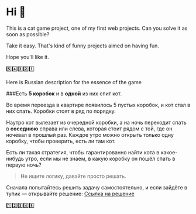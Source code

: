 # Hi 👋

This is a cat game project, one of my first web projects. Can you solve it as soon as possible?

Take it easy. That's kind of funny projects aimed on having fun. 

Hope you'll like it.

5️⃣4️⃣3️⃣2️⃣1️⃣

Here is Russian description for the essence of the game

###Есть **5 коробок** и в **одной** из них спит кот.

Во время переезда в квартире появилось 5 пустых коробок, и кот стал в них спать. Коробки стоят в ряд по порядку.

Наутро кот вылезает из очередной коробки, а на ночь переходит спать в __соседнюю__ справа или слева, которая стоит рядом с той, где он ночевал в прошлый раз. Каждое утро можно открыть только одну коробку, чтобы проверить, есть ли там кот.

Есть ли такая стратегия, чтобы гарантированно найти кота в какое-нибудь утро, если мы не знаем, в какую коробку он пошёл спать в первую ночь?

> Не ищите логику, давайте просто решать.

Сначала попытайтесь решить задачу самостоятельно, и если зайдёте в тупик — открывайте решение: [Ссылка на решение](https://thecode.media/k1cat)

1️⃣2️⃣3️⃣4️⃣5️⃣
